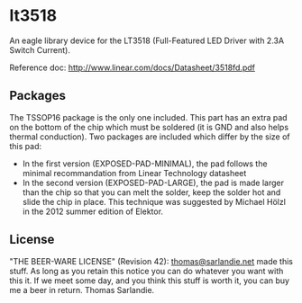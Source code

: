 lt3518
======

An eagle library device for the LT3518 (Full-Featured LED Driver with 2.3A Switch Current).

Reference doc: http://www.linear.com/docs/Datasheet/3518fd.pdf

## Packages

The TSSOP16 package is the only one included. This part has an extra pad on the bottom of the chip which must be soldered (it is GND and also helps thermal conduction). Two packages are included which differ by the size of this pad:

* In the first version (EXPOSED-PAD-MINIMAL), the pad follows the minimal recommandation from Linear Technology datasheet
* In the second version (EXPOSED-PAD-LARGE), the pad is made larger than the chip so that you can melt the solder, keep the solder hot and slide the chip in place. This technique was suggested by Michael Hölzl in the 2012 summer edition of Elektor.

## License

"THE BEER-WARE LICENSE" (Revision 42):
<thomas@sarlandie.net> made this stuff. As long as you retain this notice you
can do whatever you want with this it. If we meet some day, and you think
this stuff is worth it, you can buy me a beer in return. Thomas Sarlandie.
